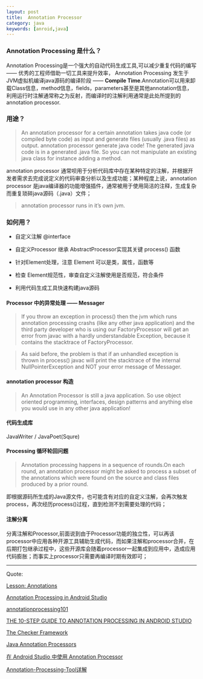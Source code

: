 ```yaml
---
layout: post
title:  Annotation Processor
category: java
keywords: [anroid,java]
---
```


### Annotation Processing 是什么？

Annotation Processing是一个强大的自动代码生成工具,可以减少重复代码的编写—— 优秀的工程师借助一切工具来提升效率， Annotation Processing 发生于JVM虚拟机编译java源码的编译阶段 —— **Compile Time**.Annotation可以用来卸载Class信息，method信息，fields，parameters甚至是其他annotation信息，利用运行时注解通常称之为反射，而编译时的注解利用通常是此处所提到的 annotation processor.

### 用途？

> An annotation processor for a certain annotation takes java code (or compiled byte code) as input and generate files (usually .java files) as output.
annotation processor generate java code! The generated java code is in a generated .java file. So you can not manipulate an existing java class for instance adding a method.

annotation processor 通常呗用于分析代码库中存在某种特定的注解，并根据开发者需求去完成说定义的代码审查分析以及生成功能；某种程度上说，annotation processor 是java编译器的功能增强插件，通常被用于使用简洁的注释，生成复杂而重复琐碎java源码（.java）文件；

> annotation processor runs in it’s own jvm.

### 如何用？

*  自定义注解 @interface

*  自定义Processor 继承 AbstractProcessor实现其关键 process() 函数

*  针对Element处理，注意 Element 可以是类，属性，函数等

*  检查 Element规范性，审查自定义注解使用是否规范，符合条件    

*  利用代码生成工具快速构建java源码

#### Processor 中的异常处理 —— Messager

>  If you throw an exception in process() then the jvm which runs annotation processing crashs (like any other java application) and the third party developer who is using our FactoryProcessor will get an error from javac with a hardly understandable Exception, because it contains the stacktrace of FactoryProcessor.

> As said before, the problem is that if an unhandled exception is thrown in process() javac will print the stacktrace of the internal NullPointerException and NOT your error message of Messager.


#### annotation processor 构造

> An Annotation Processor is still a java application. So use object oriented programming, interfaces, design patterns and anything else you would use in any other java application!


#### 代码生成库

JavaWriter  /  JavaPoet(Squre)


#### Processing 循环轮回问题

> Annotation processing happens in a sequence of rounds.On each round, an annotation processor might be asked to process a subset of the annotations which were found on the source and class files produced by a prior round.

即根据源码所生成的Java源文件，也可能含有对应的自定义注解，会再次触发 process，再次经历process()过程，直到检测不到需要处理的代码；

#### 注解分离

分离注解和Processor,前面说到由于Processor功能的独立性，可以再该processor中应用各种开源工具辅助生成代码，而如果注解和processor合并，在后期打包继承过程中，这些开源库会随着processor一起集成到应用中，造成应用代码膨胀；而事实上processor只需要再编译时期有效即可；


---

Quote:

[Lesson: Annotations](http://docs.oracle.com/javase/tutorial/java/annotations/index.html)

[Annotation Processing in Android Studio](https://medium.com/@aitorvs/annotation-processing-in-android-studio-7042ccb83024#.djhnhr2q6)

[annotationprocessing101](https://github.com/sockeqwe/annotationprocessing101)

[THE 10-STEP GUIDE TO ANNOTATION PROCESSING IN ANDROID STUDIO](http://blog.stablekernel.com/the-10-step-guide-to-annotation-processing-in-android-studio)

[The Checker Framework](http://types.cs.washington.edu/checker-framework/)

[Java Annotation Processors](https://www.javacodegeeks.com/2015/09/java-annotation-processors.html)

[在 Android Studio 中使用 Annotation Processor](http://blog.chengyunfeng.com/?p=1021)

[Annotation-Processing-Tool详解](http://qiushao.net/2015/07/07/Annotation-Processing-Tool%E8%AF%A6%E8%A7%A3/#augad)
